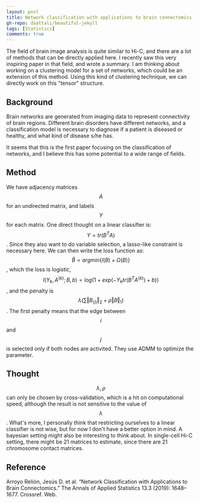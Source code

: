 ```yaml
---
layout: post
title: Network classification with applications to brain connectomics
gh-repo: daattali/beautiful-jekyll
tags: [Statistics]
comments: true
---
```


The field of brain image analysis is quite similar to Hi-C, and there are a lot of methods that can be directly applied here. I recently saw this very inspiring paper in that field, and wrote a summary. I am thinking about working on a clustering model for a set of networks, which could be an extension of this method. Using this kind of clustering technique, we can directly work on this "tensor" structure.

## Background

Brain networks are generated from imaging data to represent connectivity of brain regions. Different brain disorders have different networks, and a classification model is necessary to diagnose if a patient is diseased or healthy, and what kind of disease s/he has.

It seems that this is the first paper focusing on the classification of networks, and I believe this has some potential to a wide range of fields.

## Method

We have adjacency matrices $$ A $$ for an undirected matrix, and labels $$ Y $$ for each matrix. One direct thought on a linear classifier is: $$ Y = tr(B^TA) $$. Since they also want to do variable selection, a lasso-like constraint is necessary here. We can then write the loss function as: $$ \hat{B} = argmin\{l(B)+\Omega(B)\} $$, which the loss is logistic, $$ l(Y_k, A^{(k)};B,b) = log(1+exp(-Y_ktr(B^TA^{(k)})+b)) $$, and the penalty is $$ \lambda(\sum \Vert B_{(i)} \Vert_2 + \rho\Vert B \Vert_1) $$. The first penalty means that the edge between $$ i $$ and $$ j $$ is selected only if both nodes are activited. They use ADMM to optimize the parameter.

## Thought

$$ \lambda, \rho $$ can only be chosen by cross-validation, which is a hit on computational speed, although the result is not sensitive to the value of $$ \lambda $$. What's more, I personally think that restricting ourselves to a linear classifier is not wise, but for now I don't have a better option in mind. A bayesian setting might also be interesting to think about. In single-cell Hi-C setting, there might be 21 matrices to estimate, since there are 21 chromosome contact matrices.

## Reference

Arroyo Relión, Jesús D. et al. “Network Classification with Applications to Brain Connectomics.” The Annals of Applied Statistics 13.3 (2019): 1648–1677. Crossref. Web.
